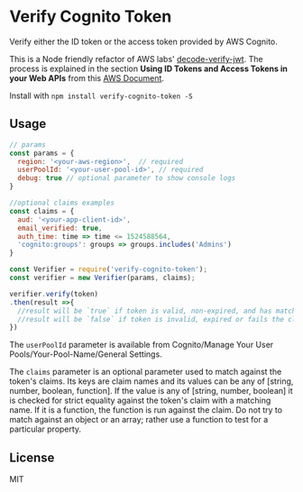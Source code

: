 # Verify Cognito Token

Verify either the ID token or the access token provided by AWS Cognito.

This is a Node friendly refactor of AWS labs' [decode-verify-jwt](https://github.com/awslabs/aws-support-tools/blob/master/Cognito/decode-verify-jwt/decode-verify-jwt.js). The process is explained in the section __Using ID Tokens and Access Tokens in your Web APIs__ from this [AWS Document](https://docs.aws.amazon.com/cognito/latest/developerguide/amazon-cognito-user-pools-using-tokens-with-identity-providers.html).

Install with `npm install verify-cognito-token -S`

## Usage

```javascript
// params
const params = {
  region: '<your-aws-region>',  // required
  userPoolId: '<your-user-pool-id>', // required
  debug: true // optional parameter to show console logs
}

//optional claims examples
const claims = {
  aud: '<your-app-client-id>',
  email_verified: true,
  auth_time: time => time <= 1524588564,
  'cognito:groups': groups => groups.includes('Admins')
}

const Verifier = require('verify-cognito-token');
const verifier = new Verifier(params, claims);

verifier.verify(token)
.then(result =>{
  //result will be `true` if token is valid, non-expired, and has matching claims
  //result will be `false` if token is invalid, expired or fails the claims check
})

```

The `userPoolId` parameter is available from Cognito/Manage Your User Pools/Your-Pool-Name/General Settings. 

The `claims` parameter is an optional parameter used to match against the token's claims. Its keys are claim names and its values can be any of [string, number, boolean, function]. If the value is any of [string, number, boolean] it is checked for strict equality against the token's claim with a matching name. If it is a function, the function is run against the claim. Do not try to match against an object or an array; rather use a function to test for a particular property.

## License

MIT